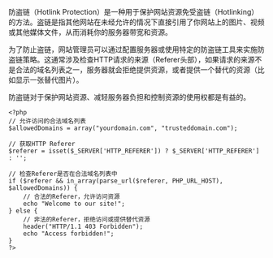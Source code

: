 防盗链（Hotlink Protection）是一种用于保护网站资源免受盗链（Hotlinking）的方法。盗链是指其他网站在未经允许的情况下直接引用了你网站上的图片、视频或其他媒体文件，从而消耗你的服务器带宽和资源。

为了防止盗链，网站管理员可以通过配置服务器或使用特定的防盗链工具来实施防盗链策略。这通常涉及检查HTTP请求的来源（Referer头部），如果请求的来源不是合法的域名列表之一，服务器就会拒绝提供资源，或者提供一个替代的资源（比如显示一张替代图片）。

防盗链对于保护网站资源、减轻服务器负担和控制资源的使用权都是有益的。
```
<?php
// 允许访问的合法域名列表
$allowedDomains = array("yourdomain.com", "trusteddomain.com");

// 获取HTTP Referer
$referer = isset($_SERVER['HTTP_REFERER']) ? $_SERVER['HTTP_REFERER'] : '';

// 检查Referer是否在合法域名列表中
if ($referer && in_array(parse_url($referer, PHP_URL_HOST), $allowedDomains)) {
    // 合法的Referer，允许访问资源
    echo "Welcome to our site!";
} else {
    // 非法的Referer，拒绝访问或提供替代资源
    header("HTTP/1.1 403 Forbidden");
    echo "Access forbidden!";
}
?>
```

